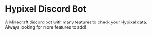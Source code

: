 # Hypixel Discord Bot
A Minecraft discord bot with many features to check your Hypixel data. Always looking for more features to add!
